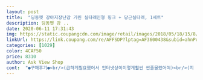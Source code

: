 ```yaml
---
layout: post 
title:  "딩동펫 강아지장난감 기린 실타래인형 핑크 + 당근실타래, 1세트" 
description: 딩동펫 강 ..
date: 2020-06-11 17:31:43 
img: https://static.coupangcdn.com/image/retail/images/2018/05/18/15/8/455414a1-7ada-4a5e-9059-e5903d94687e.jpg 
linkUrl: https://link.coupang.com/re/AFFSDP?lptag=AF3600438&subid=ahnPublicAsk&pageKey=92905233&itemId=288443158&vendorItemId=3708401018&traceid=V0-113-6c497fc2e2629023 
categories: [1029] 
color: 4CAF50 
price: 8310 
author: Ask View Shop 
cont:  "●구매후기●<br/>(급하게필요했어서 인터넷상이이렇게훨씬 싼줄몰랐어여)<br/>(지 간식인줄알았나봐요)<br/>기린 장난감<br/> - 전혀기린같이생기진않고 말처럼생겼지만<br/>당근 장난감<br/> - 음 약간 똥같이생겼어요.<br/>.<br/>모양이ㅋㅋㅋㅋ<br/>포장<br/> - 깔끔하게잘왔구요<br/>[구매동기]<br/>[구매후기]<br/>[배송]<br/>강아지가 뭐기린이라는걸알겠어요.<br/>.<br/>?ㅋㅋㅋ 그냥노는거죠뭐ㅎ 그리고 삑삑이가 기린은된다해서 두가지구성좋다해서산건데 삑삑이가 기린 한가운데에서 크게날줄알았는데 에게?ㅜㅜ 왼쪽발위에 찌끄만한곳에서만 삑삑나네여 ㅠㅠㅋㅋ<br/>강아지가 잘놀면 다음달에도 사장님네장난감구매해볼게요^^<br/>그래서 강아지에게도 선물을주고자 6개월된 기념으로 장난감 바꿔주려고 세번째로 다른장난감을 구매하게되었어요ㅎ<br/>근데 내구성튼튼해보여요 실이 딴딴하게 잘짜여있어서 애가물고뜯어도 잘뜯어지지않을것같아요 제 니트옷은 애발톱이나 이빨때문에 실밥 빠진게있는데 이실은 되게 단단해보여요.<br/>.<br/>!<br/>두개다 상품 튼튼하고 향기가 안나서좋네요<br/>무엇보다 저희강아지가 역시 비닐소리아니랄까바 뜯을라고 들자마자 우다다다ㅏ 뛰어서 ㅋㅋㅋㅋㅋㅋ<br/>무튼 잘놀고는있어요ㅎㅎㅎ<br/>삑삑소리나는게좋다해서 그런거사고 디자인 이쁜거사고했는데 다필요없더라구요.<br/>.<br/><br/>새벽에 받고 저희 댕댕이가 가지고 놀수 있을까 생각했는데 출근길에 던져주고 퇴근 하고 보니 당근 뿌리는 이미 사망하였고 당근몸통도 아작내는 중이네요 저희 포메가 잘가지고 놀아서 저는 기쁩니다 당근과 같이 딸려온 요상한 인형은 아직 건들지 않은 것으로 보아 당근이 맘에 드나 봅니다 내일은 용기내서 요상한 인형도 가지고 놀고 있었음 합니다<br/>생각보다 튼튼한 것 같아요.<br/> 물론... <br/> 아직 아기라서 그렇겠죠? ㅋ 좀 더 크면 활용하기가 더 줗을 것 같아요.<br/><br/>애가 하도 물고빨고하니까 아무리 소독하고 깨끗하게보관한다해도 한두달쓰면 금방헤지고 바꿔줘야겠더라구요<br/>요새추우니까 그냥 밖에나가서 안봐도 저녁에 눈팅으로봐서 구매한것도 새벽에오네요.<br/>.<br/> 졸라신기.<br/>.<br/>ㅋㅋㅋㅋ<br/>이갈이를 시작해서 이런 종류의 장난감을 알아봤는데 어찌나 죄다 다 큰지... <br/> 강아지보다 더 큰 사이즈라 고민하다가 이걸로 구매했는데 이것도 크네요.<br/> ㅋㅋㅋ 그래서 아직은 몸뚱이보다 겉의 실만 잘근 잘근 씹는 정도입니다.<br/> 저 몸만한 사이즈인데도 잘 가지고 놀긴하네요.<br/> ㅋㅋㅋ 보고 있으면 웃겨요.<br/><br/>이건 향이없어서 좋은것같아요ㅎㅎ<br/>일부러 인공향집어넣는 장난감많은데<br/>잘찾아눌러야대요ㅠㅠ 우리강아지가 그곳만집중적으로 눌러야할텐데 아직 그소리가 후기작성하는동안 안나네용<br/>전요새 새벽배송에빠졌어요 너무좋아요세상편해짐<br/>처음으로 키워보는 강아지라 강아지장난감을 뭘사야할지몰라 맨처음엔 매장가서 비싸게샀었어요ㅠㅠ<br/>친정집에 2달 된 말티즈 아가가 왔어요.<br/> 온 지 2주 됐으니 이제 두달반 아가네요.<br/> ㅎ 아빠와 동거동락하던 스피츠 녀석이 죽고 나서 우울증에 가까운 증상으로 너무 힘든 시간을 보내는 아빠에게 저희 자식들이 선물해 주었어요.<br/> 나이도 있으셔서 새 강아지 키우는게 겁이 난다고 하셨지만 지금은 이것 저것 검색하시면서 잘 케어하고 계십니다.<br/><br/>" 
---
```

